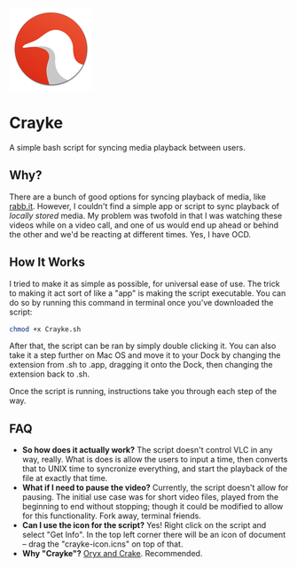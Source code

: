 ![crayke-icon-github](icon/crayke-icon-github.png)

# Crayke

A simple bash script for syncing media playback between users.

## Why?

There are a bunch of good options for syncing playback of media, like [rabb.it](https://www.rabb.it/). However, I couldn't find a simple app or script to sync playback of *locally stored* media. My problem was twofold in that I was watching these videos while on a video call, and one of us would end up ahead or behind the other and we'd be reacting at different times. Yes, I have OCD.

## How It Works

I tried to make it as simple as possible, for universal ease of use. The trick to making it act sort of like a "app" is making the script executable. You can do so by running this command in terminal once you've downloaded the script:

```bash
chmod +x Crayke.sh
```

After that, the script can be ran by simply double clicking it. You can also take it a step further on Mac OS and move it to your Dock by changing the extension from .sh to .app, dragging it onto the Dock, then changing the extension back to .sh.

Once the script is running, instructions take you through each step of the way.

## FAQ

- **So how does it actually work?** The script doesn't control VLC in any way, really. What is does is allow the users to input a time, then converts that to UNIX time to syncronize everything, and start the playback of the file at exactly that time.
- **What if I need to pause the video?** Currently, the script doesn't allow for pausing. The initial use case was for short video files, played from the beginning to end without stopping; though it could be modified to allow for this functionality. Fork away, terminal f~~r~~iends.
- **Can I use the icon for the script?** Yes! Right click on the script and select "Get Info". In the top left corner there will be an icon of document – drag the "crayke-icon.icns" on top of that.
- **Why "Crayke"?** [Oryx and Crake](https://www.amazon.com/Crake-MaddAddam-Trilogy-Margaret-Atwood/dp/0385721676). Recommended.